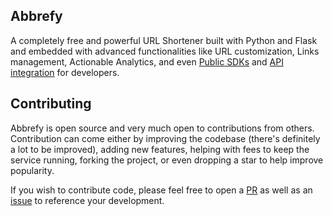 ## Abbrefy

A completely free and powerful URL Shortener built with Python and Flask and embedded with advanced functionalities like URL customization, Links management, Actionable Analytics, and even [Public SDKs](https://abbrefy.xyz/abbrefy) and [API integration](https://abbrefy.xyz/abbrefy_api) for developers.

## Contributing

Abbrefy is open source and very much open to contributions from others. Contribution can come either by improving the codebase (there's definitely a lot to be improved), adding new features, helping with fees to keep the service running, forking the project, or even dropping a star to help improve popularity.

If you wish to contribute code, please feel free to open a [PR](https://github.com/opensaucerer/abbrefy/pulls) as well as an [issue](https://github.com/opensaucerer/abbrefy/issues) to reference your development.
